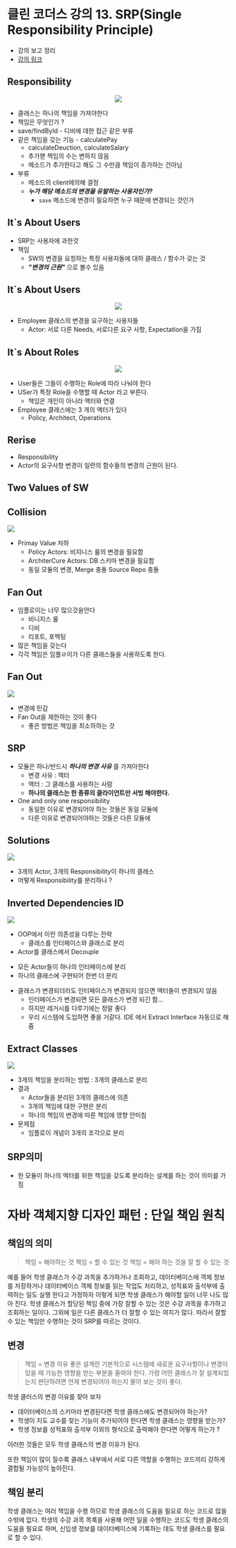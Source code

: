 # 클린 코더스 강의 13. SRP(Single Responsibility Principle)

* 강의 보고 정리
* [강의 링크](https://www.youtube.com/watch?v=AdANHDp5dTM&t=714s)
## Responsibility

<p align="center">
	<img src="https://i.imgur.com/LJMfQTW.png">
</p>

* 클래스는 하나의 책임을 가져야한다
* 책임은 무엇인가 ?
* save/findById - 디비에 데한 접근 같은 부류
* 같은 책임을 갖는 기능 - calculatePay
  - calculateDeuction, calculateSalary
  - 추가핻 책임의 수는 변하지 않음
  - 메소드가 추가한다고 해도 그 수만큼 책임이 증가하는 건아님
* 부류
  - 메소드의 client에의해 결정
  - ***누가 해당 메소드의 변경을 유발하는 사용자인가?***
    - `save` 메소드에 변경이 필요하면 누구 때문에 변경되는 것인가

## It`s About Users

* SRP는 사용자에 과한것
* 책임
  - SW의 변경을 요청하는 특정 사용자들에 대하 클래스 / 함수가 갖는 것
  - ***"변경의 근원"*** 으로 볼수 있음

## It`s About Users
<p align="center">
	<img src="https://i.imgur.com/jB1w4ei.png">
</p>

* Employee 클래스의 변경을 요구하는 사용자들
  - Actor: 서로 다른 Needs, 서로다른 요구 사항, Expectation을 가짐

## It`s About Roles
<p align="center">
	<img src="https://i.imgur.com/jB1w4ei.png">
</p>

* User들은 그들이 수행하는 Role에 따라 나눠야 한다
* USer가 특정 Role을 수행할 때 Actor 라고 부른다.
  - 책임은 개인이 아니라 액터와 연결
* Employee 클래스에는 3 개의 액터가 있다
  - Policy, Architect, Operations

## Rerise

* Responsibility
 * Actor의 요구사항 변경이 일련의 함수들의 변경의 근원이 된다.

## Two Values of SW


## Collision
![](https://i.imgur.com/2o71S7u.png)
* Primay Value 저하
  - Policy Actors: 비지니스 룰의 변경을 필요함
  - ArchiterCure Actors: DB 스키마 변경을 필요함
  - 동일 모듈의 변경, Merge 충돌 Source Repo 충돌

## Fan Out
* 임플로이는 너무 많으것을안다
  - 비니지스 룰
  - 디비
  - 리포트, 포멕팅
* 많은 책임을 갖는다
* 각각  책임은 임플ㄹ이가 다른 클래스들을 사용하도록 한다.


## Fan Out
![](https://i.imgur.com/hNlfrQF.png)

* 변경에 민감
* Fan Out을 제한하는 것이 좋다
  - 좋은 방법은 책임을 최소하하는 것

## SRP
* 모듈은 하나/반드시 ***하나의 변경 사유*** 를 가져아한다
  - 변경 사유 : 액터
  - 액터 : 그 클래스를 사용하는 사람
  - **하나의 클래스는 한 종류의 클라이언트만 서빙 해야한다.**
* One and only one responsibility
  - 동일한 이유로 변경되어야 하는 것들은 동일 모듈에
  - 다른 이유로 변경되어야하는 것들은 다른 모듈에

## Solutions
![](https://i.imgur.com/SOEJMlG.png)

* 3개의 Actor, 3개의 Responsibility이 하나의 클래스
* 어떻게 Responsibility를 분리하나 ?

## Inverted Dependencies ID
![](https://i.imgur.com/vh2rK5X.png)

* OOP에서 이런 의존성을 다루는 전략
  - 클래스를 인터페이스와 클래스로 분리
*  Actor를 클래스에서 Decouple
  - 모든 Actor들이 하나의 인터페이스에 분리
  - 하나의 클래스에 구현되어 한번 더 분리
* 클래스가 변경되더라도 인터페이스가 변경되지 않으면 액터들이 변경되지 않음
  - 인터페이스가 변경되면 모든 클래스가 변경 되긴 함...
  - 하지만 레거시를 다루기에는 정말 좋다
  - 우리 시스템에 도입하면 좋을 거같다. IDE 에서 Extract Interface 자동으로 해줌

## Extract Classes
![](https://i.imgur.com/lwML6FJ.png)

* 3개의 책임을 분리하는 방법 : 3개의 클래스로 분리
* 결과
  - Actor들을 분리된 3개의 클래스에 의존
  - 3개의 책임에 대한 구현은 분리
  - 하나의 책임의 변경에 따른 책임에 영향 안미침
* 문제점
  - 임플로이 개념이 3개의 조각으로 분리

## SRP의미
* 한 모듈이 하나의 엑터를 위한 책임을 갖도록 분리하는 설계를 하는 것이 의미를 가짐


# 자바 객체지향 디자인 패턴 : 단일 책임 원칙

## 책임의 의미
> 책임 = 해야하는 것
> 책임 = 할 수 있는 것
> 책임 = 해야 하는 것을 잘 할 수 있는 것


예를 들어 학생 클래스가 수강 과목을 추가하거나 조회하고, 데이터베이스에 객체 정보를 저장하거나 데이터베이스 객체 정보를 읽는 작업도 처리하고, 성적표와 출석부에 출력하는 일도 실행 한다고 가정하자 이렇게 되면 학생 클래스가 해야할 일이 너무 나도 많아 진다. 학생 클래스가 할당된 책임 중에 가장 잘할 수 있는 것은 수강 과목을 추가하고 조회하는 일이다. 그외에 일은 다른 클래스가 더 잘할 수 있는 여지가 많다. 따라서 잘할 수 있는 책임만 수행하는 것이 SRP를 따르는 것이다.

## 변경
> 책임 = 변경 이유
좋은 설계란 기본적으로 시스템에 새로운 요구사항이나 변경이 있을 때 가능한 영향을 받는 부분을 줄여야 한다. 가령 어떤 클래스가 잘 설계되었는지 판단하려면 언제 변경되어야 하는지 물어 보는 것이 좋다.

학생 클러스의 변경 이유를 찾아 보자
* 데이터베이스의 스키마라 변경된다면 학생 클래스에도 변경되어야 하는가?
* 학생이 지도 교수를 찾는 기능이 추가되어야 한다면 학생 클래스는 영향을 받는가?
* 학생 정보를 성적표와 출석부 이외의 형식으로 출력해야 한다면 어떻게 하는가 ?

이러한 것들은 모두 학생 클래스의 변경 이유가 된다.

또한 책임이 많이 질수록 클래스 내부에서 서로 다른 역할을 수행하는 코드끼리 강하게 결합될 가능성이 높아진다.

## 책임 분리
학생 클래스는 여러 책임을 수행 하므로 학생 클래스의 도움을 필요로 하는 코드로 많을 수밖에 없다. 학생의 수강 과목 목록을 사용해 어떤 일을 수행하는 코드도 학생 클래스의 도움을 필요로 하며, 신입생 정보를 데이터베이스에 기록하는 데도 학생 클래스를 필요로 할 수 있다.
